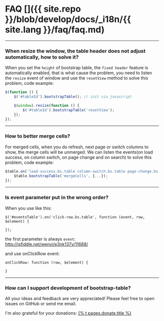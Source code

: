 # FAQ []({{ site.repo }}/blob/develop/docs/_i18n/{{ site.lang }}/faq/faq.md)

---

### When resize the window, the table header does not adjust automatically, how to solve it?

When you set the `height` of bootstrap table, the `fixed header` feature is automatically enabled, that is what cause the problem, you need to listen the `resize` event of window and use the `resetView` method to solve this problem, code example:

```js
$(function () {
    $('#tableId').bootstrapTable(); // init via javascript

    $(window).resize(function () {
        $('#tableId').bootstrapTable('resetView');
    });
});
```

---

### How to better merge cells?

For merged cells, when you do refresh, next page or switch columns to show, the merge cells will be unmerged. We can listen the events(on load success, on column switch, on page change and on search) to solve this problem, code example:

```js
$table.on('load-success.bs.table column-switch.bs.table page-change.bs.table search.bs.table', function () {
    $table.bootstrapTable('mergeCells', {...});
});
```

---

### Is event parameter put in the wrong order?

When you use like this:

```
$('#eventsTable').on('click-row.bs.table', function (event, row, $element) {

});
```

the first parameter is always `event`: http://jsfiddle.net/wenyi/e3nk137y/11688/

and use onClickRow event:

```
onClickRow: function (row, $element) {

}
```

---

### How can I support development of bootstrap-table?

All your ideas and feedback are very appreciated! Please feel free to open issues on GitHub or send me email.

I'm also grateful for your donations: <a href="/donate">{% t pages.donate.title %}</a>
